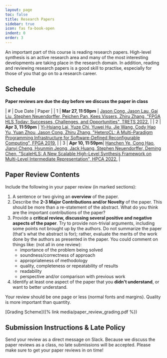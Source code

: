 ```yaml
---
layout: page
toc: false
title: Research Papers
sidebar: true
icon: fas fa-book-open
indent: 0
order: 3
---
```



An important part of this course is reading research papers.  High-level synthesis is an active research area and many of the most interesting developments are taking place in the research domain.  In addition, reading and reviewing research papers is a good skill to practise, especially for those of you that go on to a research career.  

## Schedule

**Paper reviews are due the day before we discuss the paper in class**

| # | Due Date | Paper |
| 1 | **Mar 27, 11:59pm** | [Jason Cong, Jason Lau, Gai Liu, Stephen Neuendorffer, Peichen Pan, Kees Vissers, Zhiru Zhang, "FPGA HLS Today: Successes, Challenges, and Opportunities", TRETS 2022.](https://dl.acm.org/doi/full/10.1145/3530775) |
| 2 | **Apr 3, 11:59pm** | [Yi-Hsiang Lai, Yuze Chi, Yuwei Hu, Jie Wang, Cody Hao Yu, Yuan Zhou, Jason Cong, Zhiru Zhang, "HeteroCL: A Multi-Paradigm Programming Infrastructure for Software-Defined Reconfigurable Computing", FPGA 2019.](https://dl.acm.org/doi/abs/10.1145/3289602.3293910) |
| 3 | **Apr 10, 11:59pm**| [Hanchen Ye, Cong Hao, Jianyi Cheng, Hyunmin Jeong, Jack Huang, Stephen Neuendorffer, Deming Chen, "ScaleHLS: A New Scalable High-Level Synthesis Framework on Multi-Level Intermediate Representation", HPCA 2022.](https://ieeexplore.ieee.org/document/9773203) |


## Paper Review Contents

Include the following in your paper review (in marked sections):
  1. A sentence or two giving an **overview** of the paper.
  1. Describe the **2-3 Major Contributions and/or Novelty** of the paper. This should be more than a re-statement of the abstract.  What do you think are the important contributions of the paper?
  1. Provide a **critical review, discussing several positive and negative aspects of the paper**.  Try to provide non-trivial arguments, including some points not brought up by the authors.  Do not summarize the paper (that's what the abstract is for); rather, evaluate the merits of the work done by the authors as presented in the paper. You could comment on things like: (not all in one review):
      *	importance of the problem being solved
      *	soundness/correctness of approach
      *	appropriateness of methodology
      * quality, completeness or repeatability of results
      *	readability
      *	perspective and/or comparison with previous work
  1. Identify at least one aspect of the paper that you **didn't understand**, or want to better understand.

Your review should be one page or less (normal fonts and margins).  Quality is more important than quantity.

[Grading Scheme]({% link media/paper_review_grading.pdf %})

## Submission Instructions & Late Policy
Send your review as a direct message on Slack. Because we discuss the paper reviews as a class, no late submissions will be accepted.  Please make sure to get your paper reviews in on time!



